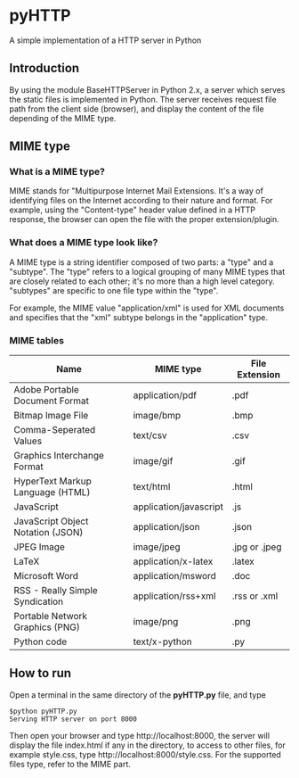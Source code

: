 # pyHTTP
A simple implementation of a HTTP server in Python
## Introduction
By using the module BaseHTTPServer in Python 2.x, a server which serves the static files is implemented in Python. The server receives request file path from the client side (browser), and display the content of the file depending of the MIME type.
## MIME type
### What is a MIME type?
MIME stands for "Multipurpose Internet Mail Extensions. It's a way of identifying files on the Internet according to their nature and format. For example, using the "Content-type" header value defined in a HTTP response, the browser can open the file with the proper extension/plugin.
### What does a MIME type look like?
A MIME type is a string identifier composed of two parts: a "type" and a "subtype". The "type" refers to a logical grouping of many MIME types that are closely related to each other; it's no more than a high level category. "subtypes" are specific to one file type within the "type".

For example, the MIME value "application/xml" is used for XML documents and specifies that the "xml" subtype belongs in the "application" type.
### MIME tables
| Name | MIME type | File Extension |
| --- | --- | --- |
| Adobe Portable Document Format | application/pdf | .pdf |
| Bitmap Image File | image/bmp | .bmp |
| Comma-Seperated Values | text/csv | .csv |
| Graphics Interchange Format | image/gif | .gif |
| HyperText Markup Language (HTML) | text/html | .html |
| JavaScript | application/javascript | .js |
| JavaScript Object Notation (JSON) | application/json | .json |
| JPEG Image | image/jpeg | .jpg or .jpeg |
| LaTeX | application/x-latex | .latex |
| Microsoft Word | application/msword | .doc |
| RSS - Really Simple Syndication | application/rss+xml | .rss or .xml |
| Portable Network Graphics (PNG) | image/png | .png |
| Python code | text/x-python | .py |
## How to run
Open a terminal in the same directory of the __pyHTTP.py__ file, and type
```
$python pyHTTP.py
Serving HTTP server on port 8000
```
Then open your browser and type http://localhost:8000, the server will display the file index.html if any in the directory, to access to other files, for example style.css, type http://localhost:8000/style.css. For the supported files type, refer to the MIME part.
